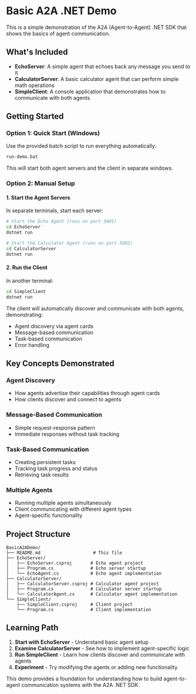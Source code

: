 # Basic A2A .NET Demo

This is a simple demonstration of the A2A (Agent-to-Agent) .NET SDK that shows the basics of agent communication.

## What's Included

- **EchoServer**: A simple agent that echoes back any message you send to it
- **CalculatorServer**: A basic calculator agent that can perform simple math operations
- **SimpleClient**: A console application that demonstrates how to communicate with both agents

## Getting Started

### Option 1: Quick Start (Windows)

Use the provided batch script to run everything automatically:

```bash
run-demo.bat
```

This will start both agent servers and the client in separate windows.

### Option 2: Manual Setup

#### 1. Start the Agent Servers

In separate terminals, start each server:

```bash
# Start the Echo Agent (runs on port 5001)
cd EchoServer
dotnet run

# Start the Calculator Agent (runs on port 5002)
cd CalculatorServer
dotnet run
```

#### 2. Run the Client

In another terminal:

```bash
cd SimpleClient
dotnet run
```

The client will automatically discover and communicate with both agents, demonstrating:
- Agent discovery via agent cards
- Message-based communication
- Task-based communication
- Error handling

## Key Concepts Demonstrated

### Agent Discovery
- How agents advertise their capabilities through agent cards
- How clients discover and connect to agents

### Message-Based Communication
- Simple request-response pattern
- Immediate responses without task tracking

### Task-Based Communication
- Creating persistent tasks
- Tracking task progress and status
- Retrieving task results

### Multiple Agents
- Running multiple agents simultaneously
- Client communicating with different agent types
- Agent-specific functionality

## Project Structure

```
BasicA2ADemo/
├── README.md                    # This file
├── EchoServer/
│   ├── EchoServer.csproj       # Echo agent project
│   ├── Program.cs              # Echo server startup
│   └── EchoAgent.cs            # Echo agent implementation
├── CalculatorServer/
│   ├── CalculatorServer.csproj # Calculator agent project
│   ├── Program.cs              # Calculator server startup
│   └── CalculatorAgent.cs      # Calculator agent implementation
└── SimpleClient/
    ├── SimpleClient.csproj     # Client project
    └── Program.cs              # Client implementation
```

## Learning Path

1. **Start with EchoServer** - Understand basic agent setup
2. **Examine CalculatorServer** - See how to implement agent-specific logic
3. **Run SimpleClient** - Learn how clients discover and communicate with agents
4. **Experiment** - Try modifying the agents or adding new functionality

This demo provides a foundation for understanding how to build agent-to-agent communication systems with the A2A .NET SDK.
